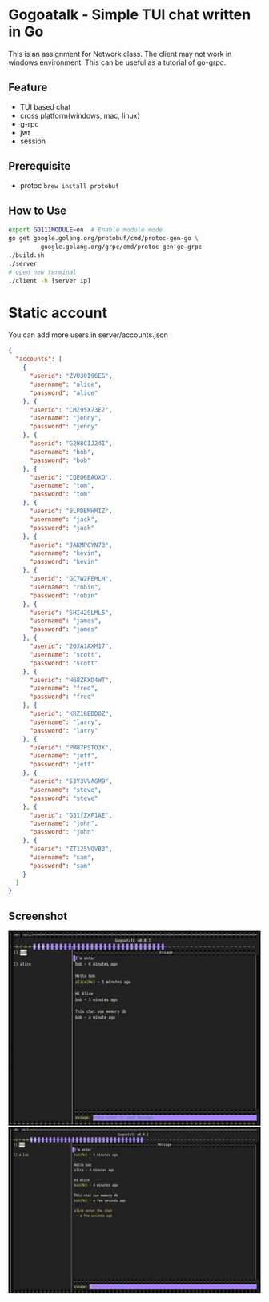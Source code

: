 # Gogoatalk - Simple TUI chat written in Go
This is an assignment for Network class.
The client may not work in windows environment.
This can be useful as a tutorial of go-grpc.

## Feature
- TUI based chat
- cross platform(windows, mac, linux)
- g-rpc
- jwt
- session

## Prerequisite
* protoc `brew install protobuf`

## How to Use
```sh
export GO111MODULE=on  # Enable module mode
go get google.golang.org/protobuf/cmd/protoc-gen-go \
         google.golang.org/grpc/cmd/protoc-gen-go-grpc
./build.sh
./server
# open new terminal
./client -h [server ip]
```

# Static account
You can add more users in server/accounts.json
```json
{
  "accounts": [
    {
      "userid": "ZVU30I96EG",
      "username": "alice",
      "password": "alice"
    }, {
      "userid": "CMZ95X73E7",
      "username": "jenny",
      "password": "jenny"
    }, {
      "userid": "G2H8CIJ24I",
      "username": "bob",
      "password": "bob"
    }, {
      "userid": "CQEO6BAOXO",
      "username": "tom",
      "password": "tom"
    }, {
      "userid": "8LPDBMHMIZ",
      "username": "jack",
      "password": "jack"
    }, {
      "userid": "JAKMPGYN73",
      "username": "kevin",
      "password": "kevin"
    }, {
      "userid": "GC7W2FEMLH",
      "username": "robin",
      "password": "robin"
    }, {
      "userid": "SHI42SLML5",
      "username": "james",
      "password": "james"
    }, {
      "userid": "20JA1AXM17",
      "username": "scott",
      "password": "scott"
    }, {
      "userid": "H68ZFXD4WT",
      "username": "fred",
      "password": "fred"
    }, {
      "userid": "KRZ18EDDOZ",
      "username": "larry",
      "password": "larry"
    }, {
      "userid": "PM87PSTO3K",
      "username": "jeff",
      "password": "jeff"
    }, {
      "userid": "S3Y3VVAGM9",
      "username": "steve",
      "password": "steve"
    }, {
      "userid": "G31fZXF1AE",
      "username": "john",
      "password": "john"
    }, {
      "userid": "ZT125VQVB3",
      "username": "sam",
      "password": "sam"
    }
  ]
}
```


## Screenshot
![](img/alice.png)
![](img/bob.png)

